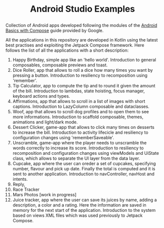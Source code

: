 # <p align="center">Android Studio Examples</p> 

Collection of Android apps developed following the modules of the 
[Android Basics with Compose](https://developer.android.com/courses/android-basics-compose/course) guide provided by Google.

All the applications in this repository are developed in Kotlin using the latest best practises and exploiting the Jetpack Compose framework.
Here follows the list of all the applications with a short description:
1. Happy Birthday, simple app like an 'hello world'. Introduction to general composables, composable previews and toast.
2. Dice Roller, app that allows to roll a dice how many times you want by pressing a button. Introduction to resiliency to recomposition using 'remember'.
3. Tip Calculator, app to compute the tip and to round it given the amount of the bill. Introduction to lambdas, state hoisting, focus manager, keyboard 
actions and types.
4. Affirmations, app that allows to scroll in a list of images with short captions. Introduction to LazyColumn composable and dataclasses.
5. Woof, app that allows to scroll dog profiles and to open them to see more informations. Introduction to scaffold composable, themes, animations and light/dark mode.
6. Dessert Clicker, game-app that allows to click many times on desserts to increase the bill. Introduction to activity lifecicle and resiliency to configuration changes 
using 'rememberSaveable'.
7. Unscramble, game-app where the player needs to unscramble the words correctly to increase its score. Introduction to resiliency to recomposition and configuration 
changes using viewModels and UiState class, which allows to separate the UI layer from the data layer.
8. Cupcake, app where the user can oreder a set of cupcakes, specifying number, flavour and pick up date. Finally the total is computed and it is sent to another 
application. Introduction to navController, navHost and intents.
9. Reply, 
10. Race Tracker
11. Mars Photos [work in progress]
12. Juice tracker, app where the user can save its juices by name, adding a description, a color and a rating. Here the information are saved in memory for the 
next start of the application. Introduction to the system based on views XML files which was used previously to Jetpack Compose.
